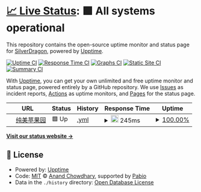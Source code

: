 # [📈 Live Status](https://kagangtuya-star.github.io/goddessfantasy-pulse): <!--live status--> **🟩 All systems operational**

This repository contains the open-source uptime monitor and status page for [SilverDragon](https://aivu.top/), powered by [Upptime](https://github.com/upptime/upptime).

[![Uptime CI](https://github.com/kagangtuya-star/goddessfantasy-pulse/workflows/Uptime%20CI/badge.svg)](https://github.com/kagangtuya-star/goddessfantasy-pulse/actions?query=workflow%3A%22Uptime+CI%22)
[![Response Time CI](https://github.com/kagangtuya-star/goddessfantasy-pulse/workflows/Response%20Time%20CI/badge.svg)](https://github.com/kagangtuya-star/goddessfantasy-pulse/actions?query=workflow%3A%22Response+Time+CI%22)
[![Graphs CI](https://github.com/kagangtuya-star/goddessfantasy-pulse/workflows/Graphs%20CI/badge.svg)](https://github.com/kagangtuya-star/goddessfantasy-pulse/actions?query=workflow%3A%22Graphs+CI%22)
[![Static Site CI](https://github.com/kagangtuya-star/goddessfantasy-pulse/workflows/Static%20Site%20CI/badge.svg)](https://github.com/kagangtuya-star/goddessfantasy-pulse/actions?query=workflow%3A%22Static+Site+CI%22)
[![Summary CI](https://github.com/kagangtuya-star/goddessfantasy-pulse/workflows/Summary%20CI/badge.svg)](https://github.com/kagangtuya-star/goddessfantasy-pulse/actions?query=workflow%3A%22Summary+CI%22)

With [Upptime](https://upptime.js.org), you can get your own unlimited and free uptime monitor and status page, powered entirely by a GitHub repository. We use [Issues](https://github.com/kagangtuya-star/goddessfantasy-pulse/issues) as incident reports, [Actions](https://github.com/kagangtuya-star/goddessfantasy-pulse/actions) as uptime monitors, and [Pages](https://kagangtuya-star.github.io/goddessfantasy-pulse) for the status page.

<!--start: status pages-->
<!-- This summary is generated by Upptime (https://github.com/upptime/upptime) -->
<!-- Do not edit this manually, your changes will be overwritten -->
<!-- prettier-ignore -->
| URL | Status | History | Response Time | Uptime |
| --- | ------ | ------- | ------------- | ------ |
| <img alt="" src="https://icons.duckduckgo.com/ip3/www.goddessfantasy.net.ico" height="13"> [纯美苹果园](https://www.goddessfantasy.net/bbs/index.php) | 🟩 Up | [.yml](https://github.com/kagangtuya-star/goddessfantasy-pulse/commits/HEAD/history/.yml) | <details><summary><img alt="Response time graph" src="./graphs//response-time-week.png" height="20"> 245ms</summary><br><a href="https://kagangtuya-star.github.io/goddessfantasy-pulse/history/"><img alt="Response time 736" src="https://img.shields.io/endpoint?url=https%3A%2F%2Fraw.githubusercontent.com%2Fkagangtuya-star%2Fgoddessfantasy-pulse%2FHEAD%2Fapi%2F%2Fresponse-time.json"></a><br><a href="https://kagangtuya-star.github.io/goddessfantasy-pulse/history/"><img alt="24-hour response time 260" src="https://img.shields.io/endpoint?url=https%3A%2F%2Fraw.githubusercontent.com%2Fkagangtuya-star%2Fgoddessfantasy-pulse%2FHEAD%2Fapi%2F%2Fresponse-time-day.json"></a><br><a href="https://kagangtuya-star.github.io/goddessfantasy-pulse/history/"><img alt="7-day response time 245" src="https://img.shields.io/endpoint?url=https%3A%2F%2Fraw.githubusercontent.com%2Fkagangtuya-star%2Fgoddessfantasy-pulse%2FHEAD%2Fapi%2F%2Fresponse-time-week.json"></a><br><a href="https://kagangtuya-star.github.io/goddessfantasy-pulse/history/"><img alt="30-day response time 736" src="https://img.shields.io/endpoint?url=https%3A%2F%2Fraw.githubusercontent.com%2Fkagangtuya-star%2Fgoddessfantasy-pulse%2FHEAD%2Fapi%2F%2Fresponse-time-month.json"></a><br><a href="https://kagangtuya-star.github.io/goddessfantasy-pulse/history/"><img alt="1-year response time 736" src="https://img.shields.io/endpoint?url=https%3A%2F%2Fraw.githubusercontent.com%2Fkagangtuya-star%2Fgoddessfantasy-pulse%2FHEAD%2Fapi%2F%2Fresponse-time-year.json"></a></details> | <details><summary><a href="https://kagangtuya-star.github.io/goddessfantasy-pulse/history/">100.00%</a></summary><a href="https://kagangtuya-star.github.io/goddessfantasy-pulse/history/"><img alt="All-time uptime 100.00%" src="https://img.shields.io/endpoint?url=https%3A%2F%2Fraw.githubusercontent.com%2Fkagangtuya-star%2Fgoddessfantasy-pulse%2FHEAD%2Fapi%2F%2Fuptime.json"></a><br><a href="https://kagangtuya-star.github.io/goddessfantasy-pulse/history/"><img alt="24-hour uptime 100.00%" src="https://img.shields.io/endpoint?url=https%3A%2F%2Fraw.githubusercontent.com%2Fkagangtuya-star%2Fgoddessfantasy-pulse%2FHEAD%2Fapi%2F%2Fuptime-day.json"></a><br><a href="https://kagangtuya-star.github.io/goddessfantasy-pulse/history/"><img alt="7-day uptime 100.00%" src="https://img.shields.io/endpoint?url=https%3A%2F%2Fraw.githubusercontent.com%2Fkagangtuya-star%2Fgoddessfantasy-pulse%2FHEAD%2Fapi%2F%2Fuptime-week.json"></a><br><a href="https://kagangtuya-star.github.io/goddessfantasy-pulse/history/"><img alt="30-day uptime 100.00%" src="https://img.shields.io/endpoint?url=https%3A%2F%2Fraw.githubusercontent.com%2Fkagangtuya-star%2Fgoddessfantasy-pulse%2FHEAD%2Fapi%2F%2Fuptime-month.json"></a><br><a href="https://kagangtuya-star.github.io/goddessfantasy-pulse/history/"><img alt="1-year uptime 100.00%" src="https://img.shields.io/endpoint?url=https%3A%2F%2Fraw.githubusercontent.com%2Fkagangtuya-star%2Fgoddessfantasy-pulse%2FHEAD%2Fapi%2F%2Fuptime-year.json"></a></details>

<!--end: status pages-->

[**Visit our status website →**](https://kagangtuya-star.github.io/goddessfantasy-pulse)

## 📄 License

- Powered by: [Upptime](https://github.com/upptime/upptime)
- Code: [MIT](./LICENSE) © [Anand Chowdhary](https://anandchowdhary.com), supported by [Pabio](https://pabio.com)
- Data in the `./history` directory: [Open Database License](https://opendatacommons.org/licenses/odbl/1-0/)

